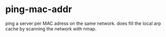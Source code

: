 # ping-mac-addr
ping a server per MAC adress on the same network. does fill the local arp cache by scanning the network with nmap.
